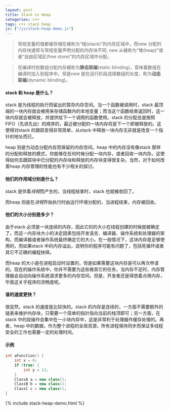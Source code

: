 ```yaml
---
layout: post
title: Stack vs Heap
categories: c++
tags: c++ stack heap
js: ["/js/stack-heap-demo.js"]
---
```


> 常规变量的值都被存储在被称为“栈(stack)”的内存区域中，而new 分配的内存块通常与常规变量声明分配的内存块不同, new 从被称为“堆(heap)”或者“自由区域区(free store)”的内存区域中分配。

> 在编译时给数组分配内存被称为**静态联编**(static blinding)，意味着数组在编译时加入到程序中。但是new 是在运行阶段选择数组的长度，称为**动态联编**(dynamic blinding)。

#### stack 和 heap 是什么？

stack 是为线程的执行而留出的暂存内存空间。当一个函数被调用时，stack 最顶端的一块内存就会被用来存储函数内的本地变量；而当这个函数结束返回时，这一块内存就会被释放，并提供给下一个调用的函数使用。stack 的分配总是按照 FIFO（先进先出）的顺序的，最近被分配的一块内存将是下一个即被释放的。这使得对stack 的跟踪变得非常简单，从stack 中释放一块内存无非就是改变一个指针的地址而已。

heap 则是为动态分配内存而保留的内存空间。heap 中的内存没有像stack 那样的分配和释放的模式，你能够在任何时候分配一块内存，或者回收一块内存。这使得如何去跟踪块中已分配的内存块和释放的内存块变得很复杂。当然，对于如何改善heap 内存管理的性能也有不少相关的探讨。

#### 他们的作用域分别是什么？

stack 是伴着*线程*而产生的，当线程结束时，stack 也就被收回了。

而heap 则是在*进程*开始执行时由运行环境分配的，当进程结束，内存被回收。

#### 他们的大小分别是多少？

由于stack 必须是一块连续的内存，因此它的的大小在线程创建的时候就被确定了。而这一内存块大小的决定因素包括开发语言、编译器、操作系统和处理器的架构，而编译器或者操作系统最终确定它的大小。在一般情况下，这块内存是足够使用的，而如果stack 中的内存溢出，说明你的程序可能有问题了，包括死循环或者其它不正确的编程抉择。

而heap 的大小是在进程启动时设置的，但是如果需要这块内存是可以再次申请的。现在的操作系统中，你并不需要为这些做其它的任务，当内存不足时，内存管理器会自动向操作系统请求更多的内存空间。但是，开发者还是得悠着点用内存，毕竟这关乎程序的流畅度呢。

#### 谁的速度更快？

很显然，stack 的速度是比较快的。stack 的内存是连续的，一方面不需要额外的链表来维护内存块，只需要一个简单的指针指向当前的栈顶即可；另一方面，在stack 中的段操作会集中在一小块内存中，这是非常利于处理器作缓存处理的。再者，heap 中的数据，作为整个进程的全局资源，所有进程保持同步而保证多线程安全的工作也需要一定的处理时间。

#### 示例

```C++
int aFunction() {
	int x = 0;
	if (true) {
		int y = 12;
	}
	ClassA a = new class();
	ClassB b = new class();
	ClassC c = new class();
}
```

<!-- more -->

{% include stack-heap-demo.html %}
